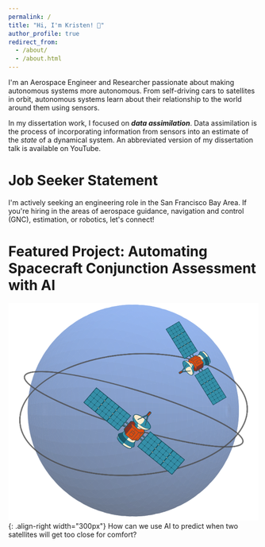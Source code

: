```yaml
---
permalink: /
title: "Hi, I'm Kristen! 👋"
author_profile: true
redirect_from: 
  - /about/
  - /about.html
---
```


I'm an Aerospace Engineer and Researcher passionate about making autonomous systems more autonomous. From self-driving cars to satellites in orbit, autonomous systems learn about their relationship to the world around them using sensors. 

In my dissertation work, I focused on ***data assimilation***. Data assimilation is the process of incorporating information from sensors into an estimate of the *state* of a dynamical system. An abbreviated version of my dissertation talk is available on YouTube.

Job Seeker Statement
======
I'm actively seeking an engineering role in the San Francisco Bay Area. If you're hiring in the areas of aerospace guidance, navigation and control (GNC), estimation, or robotics, let's connect!

Featured Project: Automating Spacecraft Conjunction Assessment with AI
======
![Spacecraft conjunction assessment](/images/cover-photo.png){: .align-right width="300px"}
How can we use AI to predict when two satellites will get too close for comfort?



